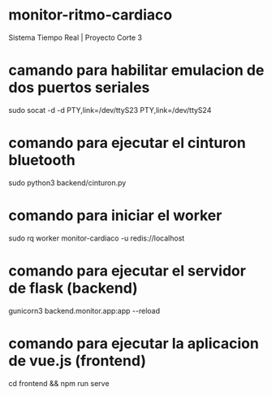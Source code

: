 # monitor-ritmo-cardiaco
Sistema Tiempo Real | Proyecto Corte 3

# camando para habilitar emulacion de dos puertos seriales
sudo socat -d -d PTY,link=/dev/ttyS23 PTY,link=/dev/ttyS24

# comando para ejecutar el cinturon bluetooth
sudo python3 backend/cinturon.py

# comando para iniciar el worker
sudo rq worker monitor-cardiaco -u redis://localhost

# comando para ejecutar el servidor de flask (backend)
gunicorn3 backend.monitor.app:app --reload

# comando para ejecutar la aplicacion de vue.js (frontend)
cd frontend && npm run serve
